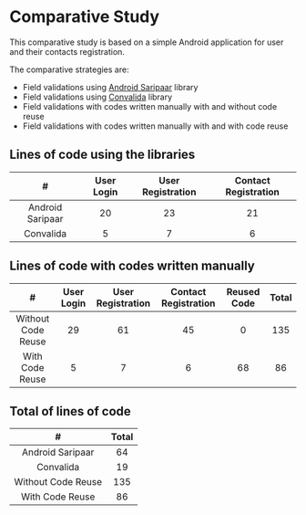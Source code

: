 # Comparative Study

This comparative study is based on a simple Android application for user and their contacts registration.

The comparative strategies are:

- Field validations using [Android Saripaar][1] library
- Field validations using [Convalida][2] library
- Field validations with codes written manually with and without code reuse
- Field validations with codes written manually with and with code reuse

## Lines of code using the libraries

|         #        | User Login | User Registration | Contact Registration |
|:----------------:|:----------:|:-----------------:|:--------------------:|
| Android Saripaar |     20     |         23        |          21          |
|     Convalida    |      5     |         7         |           6          |

## Lines of code with codes written manually

|          #         | User Login | User Registration | Contact Registration | Reused Code | Total |
|:------------------:|:----------:|:-----------------:|:--------------------:|:-----------:|:-----:|
| Without Code Reuse |     29     |         61        |          45          |      0      |  135  |
|   With Code Reuse  |      5     |         7         |           6          |      68     |   86  |

## Total of lines of code

|          #         | Total |
|:------------------:|:-----:|
|  Android Saripaar  |   64  |
|      Convalida     |   19  |
| Without Code Reuse |  135  |
|   With Code Reuse  |   86  |

[1]: https://github.com/ragunathjawahar/android-saripaar
[2]: https://github.com/WellingtonCosta/convalida
